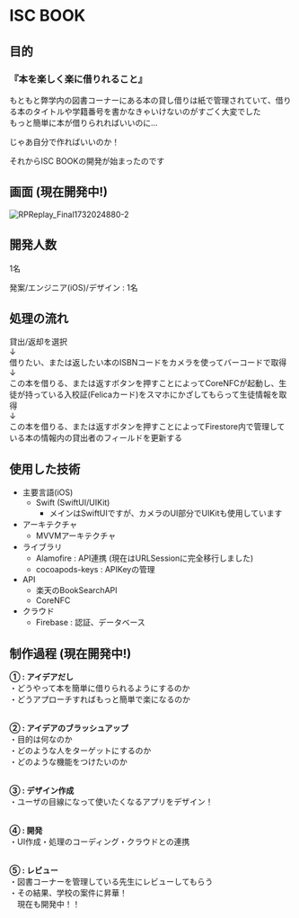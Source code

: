 # ISC BOOK

## 目的
### 『本を楽しく楽に借りれること』

もともと弊学内の図書コーナーにある本の貸し借りは紙で管理されていて、借りる本のタイトルや学籍番号を書かなきゃいけないのがすごく大変でした<br>
もっと簡単に本が借りられればいいのに...<br>

じゃあ自分で作ればいいのか！<br>

それからISC BOOKの開発が始まったのです


## 画面 (現在開発中!)

![RPReplay_Final1732024880-2](https://github.com/user-attachments/assets/6f7c1d15-c58c-4512-b0ed-ecb14ee579c0)



## 開発人数
1名

発案/エンジニア(iOS)/デザイン : 1名<br>

## 処理の流れ

貸出/返却を選択<br>
    ↓<br>
借りたい、または返したい本のISBNコードをカメラを使ってバーコードで取得<br>
    ↓<br>
この本を借りる、または返すボタンを押すことによってCoreNFCが起動し、生徒が持っている入校証(Felicaカード)をスマホにかざしてもらって生徒情報を取得<br>
    ↓<br>
この本を借りる、または返すボタンを押すことによってFirestore内で管理している本の情報内の貸出者のフィールドを更新する<br>

## 使用した技術

- 主要言語(iOS)
    - Swift (SwiftUI/UIKit)
        - メインはSwiftUIですが、カメラのUI部分でUIKitも使用しています
- アーキテクチャ
    - MVVMアーキテクチャ
- ライブラリ
    - Alamofire : API連携 (現在はURLSessionに完全移行しました)
    - cocoapods-keys : APIKeyの管理
- API
    - 楽天のBookSearchAPI
    - CoreNFC
- クラウド
    - Firebase : 認証、データベース

## 制作過程 (現在開発中!)

**① : アイデアだし**<br>
    ・どうやって本を簡単に借りられるようにするのか<br>
    ・どうアプローチすればもっと簡単で楽になるのか<br><br>

**② : アイデアのブラッシュアップ**<br>
    ・目的は何なのか<br>
    ・どのような人をターゲットにするのか<br>
    ・どのような機能をつけたいのか<br><br>

**③ : デザイン作成**<br>
    ・ユーザの目線になって使いたくなるアプリをデザイン！<br><br>

**④ : 開発**<br>
    ・UI作成・処理のコーディング・クラウドとの連携<br><br>

**⑤ : レビュー**<br>
    ・図書コーナーを管理している先生にレビューしてもらう<br>
    ・その結果、学校の案件に昇華！<br>
    　現在も開発中！！<br>
